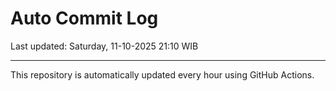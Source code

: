 # Auto Commit Log

Last updated: Saturday, 11-10-2025 21:10 WIB

---

This repository is automatically updated every hour using GitHub Actions.
